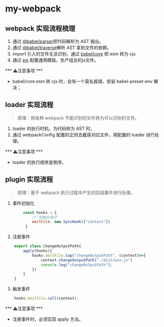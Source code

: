 # my-webpack
 ## webpack 实现流程梳理
 1. 通过 [@babel/parser](https://www.npmjs.com/package/@babel/parser)把代码解析为 AST 输出。
 2. 通过 [@babel/traverse](https://www.npmjs.com/package/@babel/traverse)解析 AST 拿到文件的依赖。
 3. import 引入的文件无法识别，通过 [babel/core](https://www.npmjs.com/package/babel/core) 把 esm 转为 cjs
 4. 通过 [ejs](https://www.npmjs.com/package/ejs) 配置通用模版，生产组合的js文件。
 
 *** ⚠️注意事项 ***
 - babel/core esm 转 cjs 时，会有一个莫名报错，安装 babel-preset-env 解决；


 ## loader 实现流程
 > 原理：把各种 webpack 不能识别的文件转为可以识别的文件。
 1. loader 的执行时机，为代码转为 AST 时。 
 2. 通过 webpackConfig 配置的正则去截获对应文件，用配置的 loader 进行处理。

 *** ⚠️注意事项 ***
 - loader 的执行顺序是倒序。


 ## plugin 实现流程
 > 原理：基于 webpack 执行过程中产生的回调事件进行处理。
 1. 事件初始化

```js 
		const hooks = {
			// 初始化钩子
			emitFile: new SyncHook(["context"])
		 }
```

2. 注册事件 

```js
	export class ChangeOutputPath{
		apply(hooks){
			hooks.emitFile.tap("changeOutputPath", (context)=>{
				context.changeOutputPath("./dist/wzx.js")
				console.log("changeOutputPath");	
			})
		}
	}
```

3. 触发事件

```js
	hooks.emitFile.call(context);
``` 

*** ⚠️注意事项 ***
- 注册事件时，必须实现 apply 方法。
 